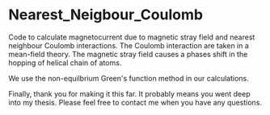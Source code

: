 # Nearest_Neigbour_Coulomb

Code to calculate magnetocurrent due to magnetic stray field and nearest neighbour Coulomb interactions.
The Coulomb interaction are taken in a mean-field theory.
The magnetic stray field causes a phases shift in the hopping of helical chain of atoms.

We use the non-equilbrium Green's function method in our calculations.

Finally, thank you for making it this far. It probably means you went deep into my thesis.
Please feel free to contact me when you have any questions.
